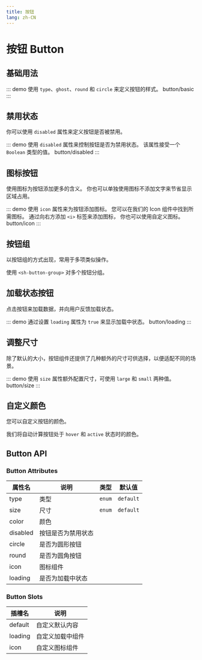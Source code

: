 ```yaml
---
title: 按钮
lang: zh-CN
---
```


# 按钮 Button

## 基础用法

::: demo 使用 `type`、`ghost`、`round` 和 `circle` 来定义按钮的样式。
button/basic
:::

## 禁用状态

你可以使用 `disabled` 属性来定义按钮是否被禁用。

::: demo 使用 `disabled` 属性来控制按钮是否为禁用状态。 该属性接受一个 `Boolean` 类型的值。
button/disabled
:::

## 图标按钮

使用图标为按钮添加更多的含义。 你也可以单独使用图标不添加文字来节省显示区域占用。

::: demo 使用 `icon` 属性来为按钮添加图标。 您可以在我们的 Icon 组件中找到所需图标。 通过向右方添加 `<i>` 标签来添加图标， 你也可以使用自定义图标。
button/icon
:::

## 按钮组
以按钮组的方式出现，常用于多项类似操作。

使用 `<sh-button-group>` 对多个按钮分组。


## 加载状态按钮
点击按钮来加载数据，并向用户反馈加载状态。

::: demo 通过设置 `loading` 属性为 `true` 来显示加载中状态。
button/loading
:::


## 调整尺寸
除了默认的大小，按钮组件还提供了几种额外的尺寸可供选择，以便适配不同的场景。

::: demo 使用 `size` 属性额外配置尺寸，可使用 `large` 和 `small` 两种值。
button/size
:::

## 自定义颜色

您可以自定义按钮的颜色。

我们将自动计算按钮处于 `hover` 和 `active` 状态时的颜色。


## Button API

### Button Attributes

| 属性名      | 说明         | 类型     | 默认值       |
|----------|------------|--------|-----------|
| type     | 类型         | `enum` | `default` |
| size     | 尺寸         | `enum` | `default` |
| color    | 颜色         |        |           |
| disabled | 	按钮是否为禁用状态 |        |           |
| circle   | 	是否为圆形按钮   |        |           |
| round    | 	是否为圆角按钮   |        |           |
| icon     | 图标组件       |        |           |
| loading  | 是否为加载中状态   |        |           |

### Button Slots

| 插槽名     | 	说明       |
|---------|-----------|
| default | 	自定义默认内容  |
| loading | 	自定义加载中组件 |
| icon	   | 自定义图标组件   |
